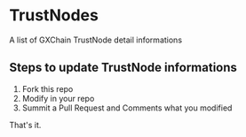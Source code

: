 # TrustNodes

A list of GXChain TrustNode detail informations

## Steps to update TrustNode informations

1. Fork this repo
2. Modify in your repo
3. Summit a Pull Request and Comments what you modified

That's it.
